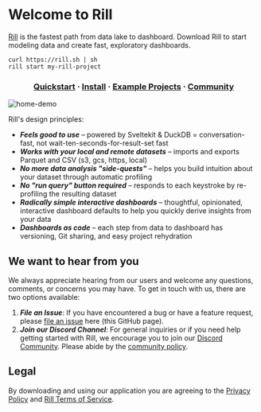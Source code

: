 # Welcome to Rill

[Rill](https://docs.rilldata.com/) is the fastest path from data lake to dashboard. Download Rill to start modeling data and create fast, exploratory dashboards.



```
curl https://rill.sh | sh
rill start my-rill-project
```


<h3 align="center">
  <a href="https://docs.rilldata.com/get-started">Quickstart</a>
  <span> · </span>
  <a href="https://docs.rilldata.com/install">Install</a>
  <span> · </span>
  <a href="https://docs.rilldata.com/example-projects">Example Projects</a>
  <span> · </span>
  <a href="https://bit.ly/3unvA05">Community</a>
</h3>

![home-demo](https://github.com/rilldata/rill/assets/5587788/49d17e80-5f27-408c-bbc9-fdbff7b6b627 "829237828")

Rill's design principles:
- _**Feels good to use**_ – powered by Sveltekit & DuckDB = conversation-fast, not wait-ten-seconds-for-result-set fast
- _**Works with your local and remote datasets**_ – imports and exports Parquet and CSV (s3, gcs, https, local)
- _**No more data analysis "side-quests"**_ – helps you build intuition about your dataset through automatic profiling
- _**No "run query" button required**_ – responds to each keystroke by re-profiling the resulting dataset
- _**Radically simple interactive dashboards**_ – thoughtful, opinionated, interactive dashboard defaults to help you quickly derive insights from your data
- _**Dashboards as code**_ – each step from data to dashboard has versioning, Git sharing, and easy project rehydration

## We want to hear from you

We always appreciate hearing from our users and welcome any questions, comments, or concerns you may have. To get in touch with us, there are two options available:

1. _**File an Issue**_: If you have encountered a bug or have a feature request, please [file an issue](https://github.com/rilldata/rill/issues/new/choose) here (this GitHub page).
2. _**Join our Discord Channel**_: For general inquiries or if you need help getting started with Rill, we encourage you to join our [Discord Community](https://bit.ly/3unvA05). Please abide by the [community policy](https://github.com/rilldata/rill/blob/main/COMMUNITY-POLICY.md).

## Legal

By downloading and using our application you are agreeing to the [Privacy Policy](https://www.rilldata.com/legal/privacy) and [Rill Terms of Service](https://www.rilldata.com/legal/tos).
